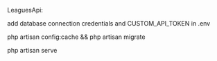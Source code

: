 LeaguesApi:

add database connection credentials and CUSTOM_API_TOKEN in .env

php artisan config:cache && php artisan migrate

php artisan serve
